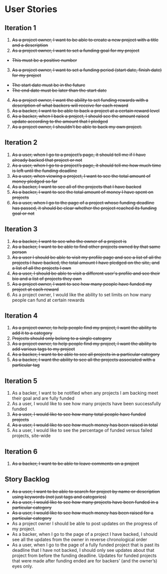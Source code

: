 # User Stories


## Iteration 1
1. ~~As a project owner, I want to be able to create a new project with a title and a description~~
2. ~~As a project owner, I want to set a funding goal for my project~~
  *  ~~This must be a positive number~~
3. ~~As a project owner, I want to set a funding period (start date, finish date) for my project~~
* ~~The start date must be in the future~~
* ~~The end date must be later than the start date~~
4. ~~As a project owner, I want the ability to set funding rewards with a description of what backers will receive for each reward~~
5. ~~As a backer, I want to be able to back a project at a certain reward level~~
6. ~~As a backer, when I back a project, I should see the amount raised update according to the amount that I pledged~~
7. ~~As a project owner, I shouldn't be able to back my own project.~~
## Iteration 2
1. ~~As a user, when I go to a project’s page, it should tell me if I have already backed that project or not~~
2. ~~As a user, when I go to a project’s page, it should tell me how much time is left until the funding deadline~~
3. ~~As a user, when viewing a project, I want to see the total amount of money pledged so far~~
4. ~~As a backer, I want to see all of the projects that I have backed~~
5. ~~As a backer, I want to see the total amount of money I have spent on projects~~
6. ~~As a user, when I go to the page of a project whose funding deadline has passed, it should be clear whether the project reached its funding goal or not~~
## Iteration 3
1. ~~As a backer, I want to see who the owner of a project is~~
2. ~~As a backer, I want to be able to find other projects owned by that same person~~
3. ~~As a user I should be able to visit my profile page and see a list of all the projects I have backed, the total amount I have pledged on the site, and a list of all the projects I own~~
4. ~~As a user, I should be able to visit a different user's profile and see their bio and a list of projects they own~~
5. ~~As a project owner, I want to see how many people have funded my project at each reward~~
6. As a project owner, I would like the ability to set limits on how many people can fund at certain rewards

## Iteration 4
1. ~~As a project owner, to help people find my project, I want the ability to add it to a category~~
2. ~~Projects should only belong to a single category~~
3. ~~As a project owner, to help people find my project, I want the ability to add various tags to my project~~
4. ~~As a backer, I want to be able to see all projects in a particular category~~
5. ~~As a backer, I want the ability to see all the projects associated with a particular tag~~

## Iteration 5
1. As a backer, I want to be notified when any projects I am backing meet their goal and are fully funded
2. As a user, I would like to see how many projects have been successfully funded
3. ~~As a user, I would like to see how many total people have funded projects~~
4. ~~As a user, I would like to see how much money has been raised in total~~
5. As a user, I would like to see the percentage of funded versus failed projects, site-wide

## Iteration 6
1. ~~As a backer, I want to be able to leave comments on a project~~

## Story Backlog
* ~~As a user, I want to be able to search for project by name or description using keywords (not just tags and categories)~~
* ~~As a user, I would like to see how many projects have been funded in a particular category~~
* ~~As a user, I would like to see how much money has been raised for a particular category~~
* As a project owner I should be able to post updates on the progress of my project.
* As a backer, when I go to the page of a project I have backed, I should see all the updates from the owner in reverse chronological order
* As a user, when I go to the page of a fully funded project that is past its deadline that I have not backed, I should only see updates about that project from before the funding deadline. Updates for funded projects that were made after funding ended are for backers’ (and the owner’s) eyes only.
